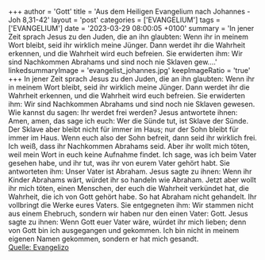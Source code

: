 +++
author = 'Gott'
title = 'Aus dem Heiligen Evangelium nach Johannes - Joh 8,31-42'
layout = 'post'
categories = ['EVANGELIUM']
tags = ['EVANGELIUM']
date = '2023-03-29 08:00:05 +0100'
summary = 'In jener Zeit sprach Jesus zu den Juden, die an ihn glaubten: Wenn ihr in meinem Wort bleibt, seid ihr wirklich meine Jünger. Dann werdet ihr die Wahrheit erkennen, und die Wahrheit wird euch befreien. Sie erwiderten ihm: Wir sind Nachkommen Abrahams und sind noch nie Sklaven gew....'
linkedsummaryImage = 'evangelist_johannes.jpg'
keepImageRatio = 'true'
+++
In jener Zeit sprach Jesus zu den Juden, die an ihn glaubten: Wenn ihr in meinem Wort bleibt, seid ihr wirklich meine Jünger.
Dann werdet ihr die Wahrheit erkennen, und die Wahrheit wird euch befreien.
Sie erwiderten ihm: Wir sind Nachkommen Abrahams und sind noch nie Sklaven gewesen.<!--more--> Wie kannst du sagen: Ihr werdet frei werden?
Jesus antwortete ihnen: Amen, amen, das sage ich euch: Wer die Sünde tut, ist Sklave der Sünde.
Der Sklave aber bleibt nicht für immer im Haus; nur der Sohn bleibt für immer im Haus.
Wenn euch also der Sohn befreit, dann seid ihr wirklich frei.
Ich weiß, dass ihr Nachkommen Abrahams seid. Aber ihr wollt mich töten, weil mein Wort in euch keine Aufnahme findet.
Ich sage, was ich beim Vater gesehen habe, und ihr tut, was ihr von eurem Vater gehört habt.
Sie antworteten ihm: Unser Vater ist Abraham. Jesus sagte zu ihnen: Wenn ihr Kinder Abrahams wärt, würdet ihr so handeln wie Abraham.
Jetzt aber wollt ihr mich töten, einen Menschen, der euch die Wahrheit verkündet hat, die Wahrheit, die ich von Gott gehört habe. So hat Abraham nicht gehandelt.
Ihr vollbringt die Werke eures Vaters. Sie entgegneten ihm: Wir stammen nicht aus einem Ehebruch, sondern wir haben nur den einen Vater: Gott.
Jesus sagte zu ihnen: Wenn Gott euer Vater wäre, würdet ihr mich lieben; denn von Gott bin ich ausgegangen und gekommen. Ich bin nicht in meinem eigenen Namen gekommen, sondern er hat mich gesandt.<br> [Quelle: Evangelizo](https://evangeliumtagfuertag.org/DE/gospel)